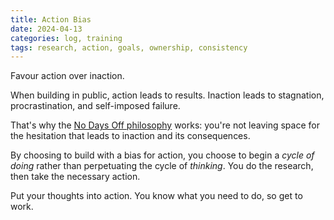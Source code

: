 ```yaml
---
title: Action Bias
date: 2024-04-13
categories: log, training
tags: research, action, goals, ownership, consistency
---
```


Favour action over inaction.

When building in public, action leads to results. Inaction leads to stagnation, procrastination, and self-imposed failure.

That's why the [No Days Off philosophy](https://calebjolliffe.co/no-days-off) works: you're not leaving space for the hesitation that leads to inaction and its consequences.

By choosing to build with a bias for action, you choose to begin a *cycle of doing* rather than perpetuating the cycle of *thinking*. You do the research, then take the necessary action.

Put your thoughts into action. You know what you need to do, so get to work.
